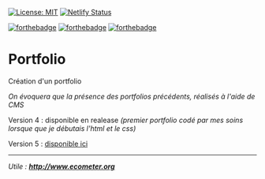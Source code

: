 [![License: MIT](https://img.shields.io/badge/License-MIT-yellow.svg)](https://opensource.org/licenses/MIT) [![Netlify Status](https://api.netlify.com/api/v1/badges/a84ab1f4-b379-4d33-bbd9-4deb6b11703e/deploy-status)](https://app.netlify.com/sites/leane-muller-portfolio/deploys)

[![forthebadge](https://forthebadge.com/images/badges/uses-html.svg)](https://forthebadge.com)
[![forthebadge](https://forthebadge.com/images/badges/uses-css.svg)](https://forthebadge.com)
[![forthebadge](https://forthebadge.com/images/badges/uses-js.svg)](https://forthebadge.com)

# Portfolio

Création d'un portfolio

*On évoquera que la présence des portfolios précédents, réalisés à l'aide de CMS*

Version 4 : disponible en realease *(premier portfolio codé par mes soins lorsque que je débutais l'html et le css)*

Version 5 : [disponible ici](https://leane-muller-portfolio.netlify.app)

-----------

*Utile : **http://www.ecometer.org***
